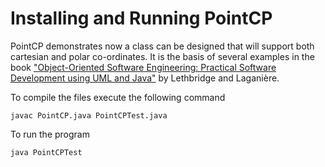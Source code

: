 # Installing and Running PointCP

PointCP demonstrates now a class can be designed that will support both
cartesian and polar co-ordinates. It is the basis of several examples in
the book <a href="http://www.site.uottawa.ca/school/research/lloseng/"> "Object-Oriented Software
Engineering:  Practical Software Development using UML and Java"</a> by
Lethbridge and Lagani&egrave;re.</p>

To compile the files execute the following command

```
javac PointCP.java PointCPTest.java
```

To run the program

```
java PointCPTest
```
